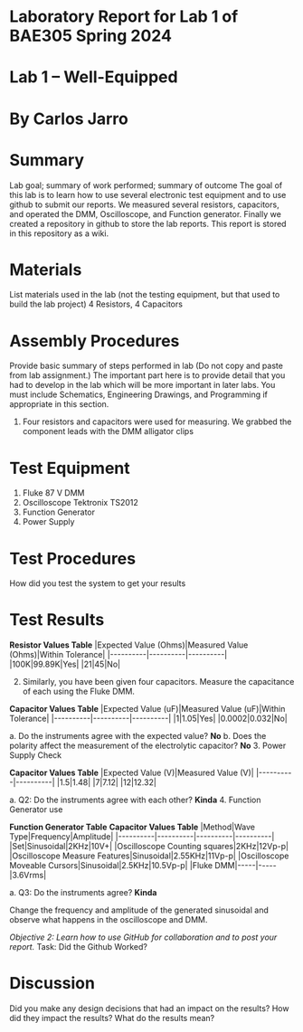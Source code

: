 # Laboratory Report for Lab 1 of BAE305 Spring 2024
# Lab 1 – Well-Equipped
# By Carlos Jarro
# Summary
Lab goal; summary of work performed; summary of outcome
The goal of this lab is to learn how to use several electronic test equipment and to use github to submit our reports. We measured several resistors, capacitors, and operated the DMM, Oscilloscope, and Function generator. Finally we created a repository in github to store the lab reports. This report is stored in this repository as a wiki.

# Materials
List materials used in the lab (not the testing equipment, but that used to build the lab project)
4 Resistors, 4 Capacitors

# Assembly Procedures
Provide basic summary of steps performed in lab (Do not copy and paste from lab assignment.) The important part here is to provide detail that you had to develop in the lab which will be more important in later labs.
You must include Schematics, Engineering Drawings, and Programming if appropriate in this section.
1. Four resistors and capacitors were used for measuring. We grabbed the component leads with the DMM alligator clips

# Test Equipment
1. Fluke 87 V DMM
2. Oscilloscope Tektronix TS2012
3. Function Generator
4. Power Supply

# Test Procedures
How did you test the system to get your results

# Test Results

**Resistor Values Table**
|Expected Value (Ohms)|Measured Value (Ohms)|Within Tolerance|
|----------|----------|----------|
|100K|99.89K|Yes|
|21|45|No|
   
2. Similarly, you have been given four capacitors.  Measure the capacitance of each using the Fluke DMM.

**Capacitor Values Table**
|Expected Value (uF)|Measured Value (uF)|Within Tolerance|
|----------|----------|----------|
|1|1.05|Yes|
|0.0002|0.032|No|

a. Do the instruments agree with the expected value? **No**
b. Does the polarity affect the measurement of the electrolytic capacitor? **No**
3. Power Supply Check

**Capacitor Values Table**
|Expected Value (V)|Measured Value (V)|
|----------|----------|
|1.5|1.48|
|7|7.12|
|12|12.32|

a. Q2: Do the instruments agree with each other? **Kinda**
4. Function Generator use

**Function Generator Table**
**Capacitor Values Table**
|Method|Wave Type|Frequency|Amplitude|
|----------|----------|----------|----------|
|Set|Sinusoidal|2KHz|10V+|
|Oscilloscope Counting squares|2KHz|12Vp-p| 
|Oscilloscope Measure Features|Sinusoidal|2.55KHz|11Vp-p|
|Oscilloscope Moveable Cursors|Sinusoidal|2.5KHz|10.5Vp-p|
|Fluke DMM|-----|-----|3.6Vrms|
 
a. Q3: Do the instruments agree? **Kinda**

Change the frequency and amplitude of the generated sinusoidal and observe what happens in the oscilloscope and DMM.

*Objective 2: Learn how to use GitHub for collaboration and to post your report.*
Task:
Did the Github Worked?

# Discussion
Did you make any design decisions that had an impact on the results? How did they impact the results? What do the results mean?